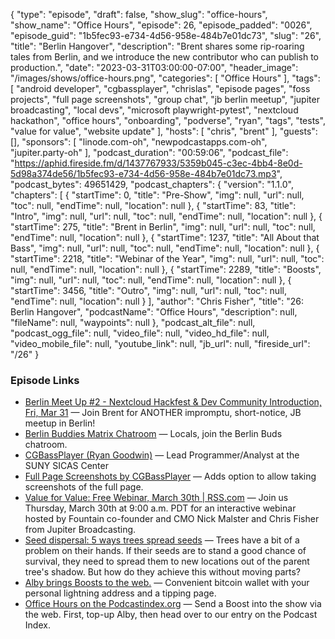 {
  "type": "episode",
  "draft": false,
  "show_slug": "office-hours",
  "show_name": "Office Hours",
  "episode": 26,
  "episode_padded": "0026",
  "episode_guid": "1b5fec93-e734-4d56-958e-484b7e01dc73",
  "slug": "26",
  "title": "Berlin Hangover",
  "description": "Brent shares some rip-roaring tales from Berlin, and we introduce the new contributor who can publish to production.",
  "date": "2023-03-31T03:00:00-07:00",
  "header_image": "/images/shows/office-hours.png",
  "categories": [
    "Office Hours"
  ],
  "tags": [
    "android developer",
    "cgbassplayer",
    "chrislas",
    "episode pages",
    "foss projects",
    "full page screenshots",
    "group chat",
    "jb berlin meetup",
    "jupiter broadcasting",
    "local devs",
    "microsoft playwright-pytest",
    "nextcloud hackathon",
    "office hours",
    "onboarding",
    "podverse",
    "ryan",
    "tags",
    "tests",
    "value for value",
    "website update"
  ],
  "hosts": [
    "chris",
    "brent"
  ],
  "guests": [],
  "sponsors": [
    "linode.com-oh",
    "newpodcastapps.com-oh",
    "jupiter.party-oh"
  ],
  "podcast_duration": "00:59:06",
  "podcast_file": "https://aphid.fireside.fm/d/1437767933/5359b045-c3ec-4bb4-8e0d-5d98a374de56/1b5fec93-e734-4d56-958e-484b7e01dc73.mp3",
  "podcast_bytes": 49651429,
  "podcast_chapters": {
    "version": "1.1.0",
    "chapters": [
      {
        "startTime": 0,
        "title": "Pre-Show",
        "img": null,
        "url": null,
        "toc": null,
        "endTime": null,
        "location": null
      },
      {
        "startTime": 83,
        "title": "Intro",
        "img": null,
        "url": null,
        "toc": null,
        "endTime": null,
        "location": null
      },
      {
        "startTime": 275,
        "title": "Brent in Berlin",
        "img": null,
        "url": null,
        "toc": null,
        "endTime": null,
        "location": null
      },
      {
        "startTime": 1237,
        "title": "All About that Bass",
        "img": null,
        "url": null,
        "toc": null,
        "endTime": null,
        "location": null
      },
      {
        "startTime": 2218,
        "title": "Webinar of the Year",
        "img": null,
        "url": null,
        "toc": null,
        "endTime": null,
        "location": null
      },
      {
        "startTime": 2289,
        "title": "Boosts",
        "img": null,
        "url": null,
        "toc": null,
        "endTime": null,
        "location": null
      },
      {
        "startTime": 3456,
        "title": "Outro",
        "img": null,
        "url": null,
        "toc": null,
        "endTime": null,
        "location": null
      }
    ],
    "author": "Chris Fisher",
    "title": "26: Berlin Hangover",
    "podcastName": "Office Hours",
    "description": null,
    "fileName": null,
    "waypoints": null
  },
  "podcast_alt_file": null,
  "podcast_ogg_file": null,
  "video_file": null,
  "video_hd_file": null,
  "video_mobile_file": null,
  "youtube_link": null,
  "jb_url": null,
  "fireside_url": "/26"
}


### Episode Links

  * [Berlin Meet Up #2 - Nextcloud Hackfest & Dev Community Introduction, Fri, Mar 31](https://www.meetup.com/jupiterbroadcasting/events/292533810 "Berlin Meet Up #2 - Nextcloud Hackfest & Dev Community Introduction, Fri, Mar 31") — Join Brent for ANOTHER impromptu, short-notice, JB meetup in Berlin!
  * [Berlin Buddies Matrix Chatroom](https://matrix.to/#/%23berlin:jupiterbroadcasting.com "Berlin Buddies Matrix Chatroom") — Locals, join the Berlin Buds chatroom.
  * [CGBassPlayer (Ryan Goodwin)](https://github.com/CGBassPlayer "CGBassPlayer \(Ryan Goodwin\)") — Lead Programmer/Analyst at the SUNY SICAS Center
  * [Full Page Screenshots by CGBassPlayer](https://github.com/microsoft/playwright-pytest/pull/148 "Full Page Screenshots by CGBassPlayer") — Adds option to allow taking screenshots of the full page.
  * [Value for Value: Free Webinar, March 30th | RSS.com](https://rss.com/blog/free-webinar-value-for-value-building-unbreakable-relationships-with-your-listeners/ "Value for Value: Free Webinar, March 30th | RSS.com") — Join us Thursday, March 30th at 9:00 a.m. PDT for an interactive webinar hosted by Fountain co-founder and CMO Nick Malster and Chris Fisher from Jupiter Broadcasting.
  * [Seed dispersal: 5 ways trees spread seeds](https://www.woodlandtrust.org.uk/blog/2019/08/seed-dispersal/ "Seed dispersal: 5 ways trees spread seeds") — Trees have a bit of a problem on their hands. If their seeds are to stand a good chance of survival, they need to spread them to new locations out of the parent tree's shadow. But how do they achieve this without moving parts?
  * [Alby brings Boosts to the web.](https://getalby.com/ "Alby brings Boosts to the web.") — Convenient bitcoin wallet with your personal lightning address and a tipping page. 
  * [Office Hours on the Podcastindex.org](https://podcastindex.org/podcast/5341434 "Office Hours on the Podcastindex.org") — Send a Boost into the show via the web. First, top-up Alby, then head over to our entry on the Podcast Index.


